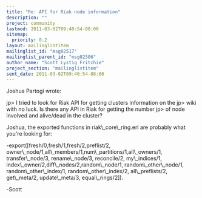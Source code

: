 ```yaml
---
title: "Re: API for Riak node information"
description: ""
project: community
lastmod: 2011-03-02T09:40:54-08:00
sitemap:
  priority: 0.2
layout: mailinglistitem
mailinglist_id: "msg02517"
mailinglist_parent_id: "msg02506"
author_name: "Scott Lystig Fritchie"
project_section: "mailinglistitem"
sent_date: 2011-03-02T09:40:54-08:00
---
```



Joshua Partogi  wrote:

jp&gt; I tried to look for Riak API for getting clusters information on the
jp&gt; wiki with no luck. Is there any API in Riak for getting the number
jp&gt; of node involved and alive/dead in the cluster?

Joshua, the exported functions in riak\\_core\\_ring.erl are probably what
you're looking for:

 -export([fresh/0,fresh/1,fresh/2,preflist/2,
 owner\\_node/1,all\\_members/1,num\\_partitions/1,all\\_owners/1,
 transfer\\_node/3, rename\\_node/3, reconcile/2, my\\_indices/1,
 index\\_owner/2,diff\\_nodes/2,random\\_node/1, random\\_other\\_node/1,
 random\\_other\\_index/1,
 random\\_other\\_index/2,
 all\\_preflists/2,
 get\\_meta/2, update\\_meta/3, equal\\_rings/2]).

-Scott

